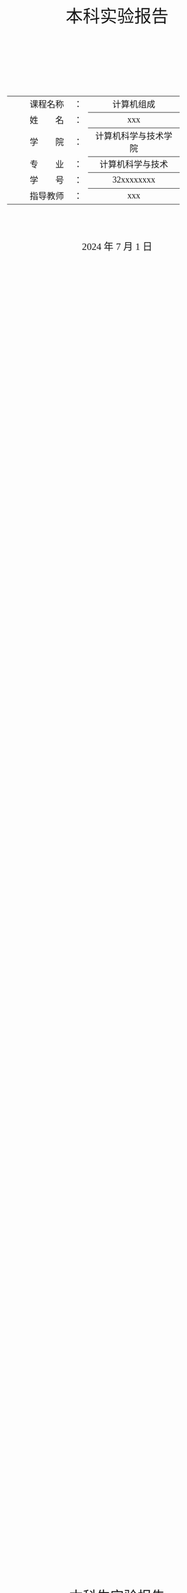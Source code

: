 <div class="cover" style="page-break-after:always;font-family:方正公文仿宋;width:100%;height:100%;border:none;margin: 0 auto;text-align:center;">
    </br></br></br></br></br></br></br>
    <div style="width:60%;margin: 0 auto;height:0;padding-bottom:10%;">
        </br>
        <img src="https://gitee.com/nenhang/ZJU-report-templates/raw/main/typora-markdown/mylatex/project-template/images/zju-name.svg" alt="校名" style="width:110%;"/>
    </div>
    </br></br></br></br></br>
    <p style="font-family:华文中宋;text-align:center;font-size:30pt;margin: 0 auto">本科实验报告 </p>
    </br></br></br></br></br></br></br></br></br>
    <table style="border:none;margin-left:-1%;text-align:center;width:80%;font-family:仿宋;font-size:16px;">
    <tbody style="font-family:方正公文仿宋;font-size:15pt;">
        <tr style="font-weight:normal;"> 
            <td style="width:20%;text-align:right;">课程名称</td>
            <td style="width:2%">：</td> 
            <td style="width:30%;font-weight:normal;border-bottom: 1px solid;text-align:center;font-family:华文仿宋"> 计算机组成</td>     </tr>
        <tr style="font-weight:normal;"> 
            <td style="width:20%;text-align:right;">姓　　名</td>
            <td style="width:2%">：</td> 
            <td style="width:30%;font-weight:normal;border-bottom: 1px solid;text-align:center;font-family:华文仿宋"> xxx</td>     </tr>
        <tr style="font-weight:normal;"> 
            <td style="width:20%;text-align:right;">学　　院</td>
            <td style="width:2%">：</td> 
            <td style="width:30%;font-weight:normal;border-bottom: 1px solid;text-align:center;font-family:华文仿宋"> 计算机科学与技术学院</td>     </tr>
        <tr style="font-weight:normal;"> 
            <td style="width:20%;text-align:right;">专　　业</td>
            <td style="width:2%">：</td> 
            <td style="width:30%;font-weight:normal;border-bottom: 1px solid;text-align:center;font-family:华文仿宋"> 计算机科学与技术</td>     </tr>
        <tr style="font-weight:normal;"> 
            <td style="width:20%;text-align:right;">学　　号</td>
            <td style="width:2%">：</td> 
            <td style="width:30%;font-weight:normal;border-bottom: 1px solid;text-align:center;font-family:华文仿宋">32xxxxxxxx </td>     </tr>
        <tr style="font-weight:normal;"> 
            <td style="width:20%;text-align:right;">指导教师</td>
            <td style="width:2%">：</td> 
            <td style="width:30%;font-weight:normal;border-bottom: 1px solid;text-align:center;font-family:华文仿宋">xxx </td>     </tr>
    </tbody>              
    </table>
	</br></br></br></br>
	<p style="text-align:center;font-size:17pt;margin: 0 auto;font-family:华文仿宋">2024 年 7 月 1 日 </p>                       
	</br></br></br></br></br></br></br>
</div>

<!-- 注释语句：导出PDF时会在这里分页 -->


<!-- 
    flex: [flex-grow] [flex-shrink] [flex-basis] 
    flex: none(0, 0, auto), auto(1, 1, auto), initial(0, 1, auto)
    有需要可以自行调整 
-->
<div class="cover" style="page-break-after:auto;font-family:方正公文仿宋;width:100%;height:100%;border:none;margin: 0 auto;text-align:center;">
    </br></br>
    <p style="font-family:华文中宋;text-align:center;font-size:24pt;margin: 0 auto">本科生实验报告 </p>
	</br></br></br>
	<div style="width:100%;display:flex;text-align:center;justify-content:center;font-size:12pt">
        <div style="flex:auto;display:flex">
            <div style="flex:none">
                课程名称：	</div>
            <div style="flex:auto;text-align:center;border-bottom: 1px solid black;font-family:华文仿宋">
                计算机组成	</div>
        </div>
        <div style="flex:auto;display:flex">
            <div style="flex:none">
                实验类型：	</div>
            <div style="flex:auto;text-align:center;border-bottom: 1px solid black;font-family:华文仿宋">
                xxxx	</div>
        </div>
    </div>
	<div style="width:100%;display:flex;text-align:center;justify-content:center;font-size:12pt">
            <div style="flex:none">
                实验名称：	</div>
            <div style="flex:auto;text-align:center;border-bottom: 1px solid black;font-family:华文仿宋">
                lab1	</div>
    </div>
	<div style="width:100%;display:flex;text-align:center;justify-content:center;font-size:12pt">
        <div style="flex:auto;display:flex">
            <div style="flex:none">
                学生姓名：	</div>
            <div style="flex:auto;text-align:center;border-bottom: 1px solid black;font-family:华文仿宋">
                xxx	</div>
        </div>
        <div style="flex:auto;display:flex">
            <div style="flex:none">
                专业：	</div>
            <div style="flex:auto;text-align:center;border-bottom: 1px solid black;font-family:华文仿宋">
                计算机科学与技术	</div>
        </div>
        <div style="flex:auto;display:flex">
            <div style="flex:none">
                学号：	</div>
            <div style="flex:auto;text-align:center;border-bottom: 1px solid black;font-family:华文仿宋">
                32xxxxxxxx	</div>
        </div>
    </div>
	<div style="width:100%;display:flex;text-align:center;justify-content:center;font-size:12pt">
        <div style="flex:auto;display:flex">
            <div style="flex:none">
                同组学生：	</div>
            <div style="flex:auto;text-align:center;border-bottom: 1px solid black;font-family:华文仿宋">
                无	</div>
        </div>
        <div style="flex:auto;display:flex">
            <div style="flex:none">
                指导老师：	</div>
            <div style="flex:auto;text-align:center;border-bottom: 1px solid black;font-family:华文仿宋">
                xxx	</div>
        </div>
    </div>
	<div style="width:100%;display:flex;text-align:center;justify-content:center;font-size:12pt">
        <div style="flex:auto;display:flex">
            <div style="flex:none">
                实验地点：	</div>
            <div style="flex:auto;text-align:center;border-bottom: 1px solid black;font-family:华文仿宋">
                无	</div>
        </div>
        <div style="flex:auto;display:flex">
            <div style="flex:none">
                实验时间：	</div>
            <div style="flex:auto;text-align:center;border-bottom: 1px solid black;font-family:华文仿宋;display:flex">　2024</div>
            <div style="flex:none">
                年	</div>
            <div style="flex:auto;text-align:right;border-bottom: 1px solid black;font-family:华文仿宋;display:flex">　7</div>
            <div style="flex:none">
                月	</div>
            <div style="flex:auto;text-align:right;border-bottom: 1px solid black;font-family:华文仿宋;display:flex">　1</div>
            <div style="flex:none">
                日	</div>
        </div>
	</div>
	</br></br></br>
</div>




## 实验目的和要求



## 实验内容和原理


　

## 主要仪器设备



## 操作方法与实验步骤



## 实验结果与分析



## 讨论与心得

